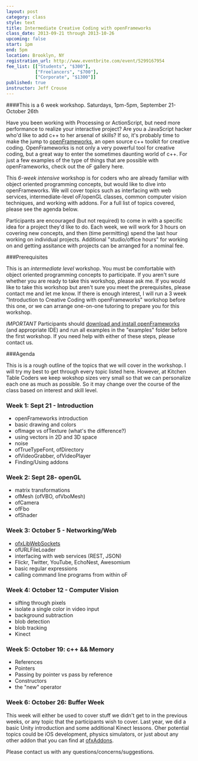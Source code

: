 ```yaml
---
layout: post
category: class
style: text
title: Intermediate Creative Coding with openFrameworks
class_date: 2013-09-21 through 2013-10-26
upcoming: false
start: 1pm
end: 5pm
location: Brooklyn, NY
registration_url: http://www.eventbrite.com/event/5299167954
fee_list: [["Students", "$300"],
           ["Freelancers", "$700"],
           ["Corporate", "$1300"]]
published: true
instructor: Jeff Crouse
---
```


####This is a 6 week workshop. Saturdays, 1pm-5pm, September
    21-October 26th

Have you been working with Processing or ActionScript, but need more
performance to realize your interactive project? Are you a JavaScript
hacker who'd like to add c++ to her arsenal of skills? If so, it's
probably time to make the jump to
[openFrameworks](http://www.openframeworks.cc), an open source c++
toolkit for creative coding. OpenFrameworks is not only a very
powerful tool for creative coding, but a great way to enter the
sometimes daunting world of c++. For just a few examples of the type
of things that are possible with openFrameworks, check out the oF
gallery here.

This *6-week intensive* workshop is for coders who are already
familiar with object oriented programming concepts, but would like to
dive into openFrameworks. We will cover topics such as interfacing
with web services, intermediate-level oF/openGL classes, common
computer vision techniques, and working with addons. For a full list
of topics covered, please see the agenda below.

Participants are encouraged (but not required) to come in with a
specific idea for a project they'd like to do. Each week, we will work
for 3 hours on covering new concepts, and then (time permitting) spend
the last hour working on individual projects. Additional
"studio/office hours" for working on and getting assitance with
projects can be arranged for a nominal fee.

###Prerequisites

This is an *intermediate level* workshop. You must be comfortable with
object oriented programming concepts to participate. If you aren't
sure whether you are ready to take this workshop, please ask me. If
you would like to take this workshop but aren't sure you meet the
prerequisites, please contact me and let me know. If there is enough
interest, I will run a 3 week "Introduction to Creative Coding with
openFrameworks" workshop before this one, or we can arrange one-on-one
tutoring to prepare you for this workshop.

_IMPORTANT_ Participants should
[download and install openFrameworks](http://www.openframeworks.cc/download/)
(and appropriate IDE) and run all examples in the "examples" folder
before the first workshop. If you need help with either of these
steps, please contact us.</p>

###Agenda

This is is a rough outline of the topics that we will cover in the
workshop. I will try my best to get through every topic listed
here. However, at Kitchen Table Coders we keep wokshop sizes very
small so that we can personalize each one as much as possible. So it
may change over the course of the class based on interest and skill
level.

### Week 1: Sept 21 - Introduction

* openFrameworks introduction
* basic drawing and colors
* ofImage vs ofTexture (what's the difference?)
* using vectors in 2D and 3D space
* noise
* ofTrueTypeFont, ofDirectory
* ofVideoGrabber, ofVideoPlayer
* Finding/Using addons

### Week 2: Sept 28- openGL

* matrix transformations
* ofMesh (ofVBO, ofVboMesh)
* ofCamera
* ofFbo
* ofShader


### Week 3: October 5 - Networking/Web

*
  [ofxLibWebSockets](https://github.com/labatrockwell/ofxLibwebsockets)
* ofURLFileLoader
* interfacing with web services (REST, JSON)
* Flickr, Twitter, YouTube, EchoNest, Awesomium
* basic regular expressions
* calling command line programs from within oF


### Week 4: October 12 - Computer Vision

* sifting through pixels
* isolate a single color in video input
* background subtraction
* blob detection
* blob tracking
* Kinect


### Week 5: October 19: c++ &amp;&amp; Memory

* References
* Pointers
* Passing by pointer vs pass by reference
* Constructors
* the "new" operator


### Week 6: October 26: Buffer Week

This week will either be used to cover stuff we didn't get to in the
previous weeks, or any topic that the participants wish to cover. Last
year, we did a basic Unity introduction and some additional Kinect
lessons. Oher potential topics could be iOS development, physics
simulators, or just about any other addon that you can find at
[ofxAddons](http://www.ofxaddons.com).

Please contact us with any questions/concerns/suggestions.
